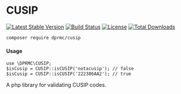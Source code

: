 # CUSIP
[![Latest Stable Version](https://poser.pugx.org/dprmc/cusip/v/stable)](https://packagist.org/packages/dprmc/cusip) [![Build Status](https://travis-ci.org/DPRMC/CUSIP.svg?branch=master)](https://travis-ci.org/DPRMC/CUSIP)   [![License](https://poser.pugx.org/dprmc/cusip/license)](https://packagist.org/packages/dprmc/cusip)    [![Total Downloads](https://poser.pugx.org/dprmc/cusip/downloads)](https://packagist.org/packages/dprmc/cusip)

```
composer require dprmc/cusip
```

#### Usage

```
use \DPRMC\CUSIP;
$isCusip = CUSIP::isCUSIP('notacusip'); // false
$isCusip = CUSIP::isCUSIP('222386AA2'); // true
```

A php library for validating CUSIP codes.
